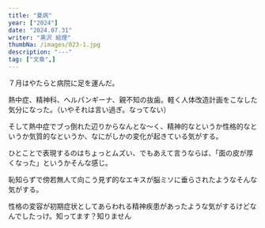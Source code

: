 ```yaml
---
title: "夏病"
year: ["2024"]
date: "2024.07.31"
writer: "黒沢 絵理"
thumbNa: /images/023-1.jpg
description: "---"
tag: ["文章",]
---
```


７月はやたらと病院に足を運んだ。

熱中症、精神科、ヘルパンギーナ、親不知の抜歯。軽く人体改造計画をこなした気分になった。（いやそれは言い過ぎ。なってない）

そして熱中症でブっ倒れた辺りからなんとな～く、精神的なというか性格的なというか気質的なというか、なにがしかの変化が起きている気がする。

ひとことで表現するのはちょっとムズい、でもあえて言うならば、「面の皮が厚くなった」というかそんな感じ。

恥知らずで傍若無人て向こう見ず的なエキスが脳ミソに垂らされたようなそんな気がする。

性格の変容が初期症状としてあらわれる精神疾患があったような気がするけどなんでしたっけ。知ってます？知りません

